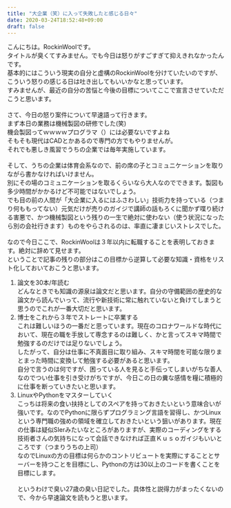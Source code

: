 ```yaml
---
title: "大企業（笑）に入って失敗したと感じる日々"
date: 2020-03-24T18:52:48+09:00
draft: false
---
```


こんにちは。RockinWoolです。\
タイトルが臭くてすみません。でも今日は怒りがすごすぎて抑えきれなかったんです。\
基本的にはこういう現実の自分と虚構のRockinWoolを分けていたいのですが、こういう怒りの感じる日は吐き出してもいいかなと思っています。\
すみませんが、最近の自分の苦悩と今後の目標についてここで宣言させていただこうと思います。\
\
さて、今日の怒り案件について早速語って行きます。\
まず本日の業務は機械製図の研修でした(笑)\
機会製図ってｗｗｗｗプログラマ（）には必要ないですよね\
そもそも現代はCADとかあるので専門の方でもやりませんが。\
それでも悪しき風習でうちの企業では毎年実施しています。\
\
そして、うちの企業は体育会系なので、前の席の子とコミュニケーションを取りながら書かなければいけません。\
別にその場のコミュニケーションを取るくらいなら大人なのでできます。製図も多少時間がかかるけど不可能ではないでしょう。\
でも目の前の人間が「大企業に入るにはふさわしい」技術力を持っている（つまり何ももってない）元気だけが売りのガイジで講師の話もろくに聞かず喋り続ける害悪で、かつ機械製図という残りの一生で絶対に使わない（使う状況になったら別の会社行きます）ものをやらされるのは、率直に凄まじいストレスでした。\
\
なので今日ここで、RockinWoolは３年以内に転職することを表明しておきます。絶対に辞めて見せます。\
ということで記事の残りの部分はこの目標から逆算して必要な知識・資格をリスト化しておいておこうと思います。
1. 論文を30本/年読む\
どんなときでも知識の源泉は論文だと思います。自分の守備範囲の歴史的な論文から読んでいって、流行や新技術に常に触れていないと負けてしまうと思うのでこれが一番大切だと思います。
2. 博士をこれから３年でストレートに卒業する\
これは難しいほうの一番だと思っています。現在のコロナワールドな時代において、現在の職を手放して専念するのは難しく、かと言ってスキマ時間で勉強するのだけでは足りないでしょう。\
したがって、自分は仕事に不真面目に取り組み、スキマ時間を可能な限りまとまった時間に変換して勉強する必要があると思います。\
自分で言うのは何ですが、困っている人を見ると手伝ってしまいがちな善人なのでつい仕事を引き受けがちですが、今日この日の糞な感情を糧に積極的に仕事を断っていきたいと思います。
3. LinuxやPythonをマスターしていく\
こっちは将来の食い扶持としてのスペアを持っておきたいという意味合いが強いです。なのでPythonに限らずプログラミング言語を習得し、かつLinuxという専門職の強めの領域を確立しておきたいという狙いがあります。現在の仕事は疑似SIerみたいなところがありますが、実際のコーディングをする技術者さんの気持ちになって会話できなければ正直Ｋｕｓｏガイジもいいところです（つまりうちの上司）\
なのでLinuxの方の目標は何らかのコントリビュートを実際にすることとサーバーを持つことを目標にし、Pythonの方は30以上のコードを書くことを目標にします。\
\
というわけで臭い27歳の臭い日記でした。具体性と説得力がまったくないので、今から早速論文を読もうと思います。

